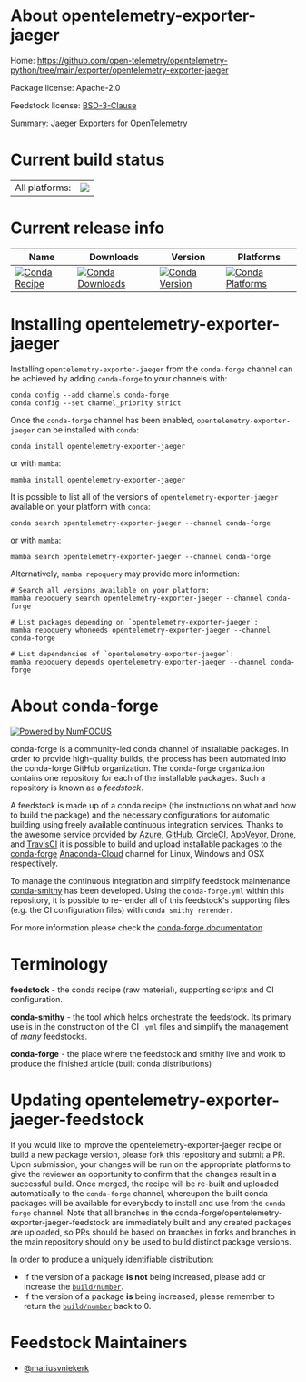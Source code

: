 About opentelemetry-exporter-jaeger
===================================

Home: https://github.com/open-telemetry/opentelemetry-python/tree/main/exporter/opentelemetry-exporter-jaeger

Package license: Apache-2.0

Feedstock license: [BSD-3-Clause](https://github.com/conda-forge/opentelemetry-exporter-jaeger-feedstock/blob/main/LICENSE.txt)

Summary: Jaeger Exporters for OpenTelemetry

Current build status
====================


<table><tr><td>All platforms:</td>
    <td>
      <a href="https://dev.azure.com/conda-forge/feedstock-builds/_build/latest?definitionId=13854&branchName=main">
        <img src="https://dev.azure.com/conda-forge/feedstock-builds/_apis/build/status/opentelemetry-exporter-jaeger-feedstock?branchName=main">
      </a>
    </td>
  </tr>
</table>

Current release info
====================

| Name | Downloads | Version | Platforms |
| --- | --- | --- | --- |
| [![Conda Recipe](https://img.shields.io/badge/recipe-opentelemetry--exporter--jaeger-green.svg)](https://anaconda.org/conda-forge/opentelemetry-exporter-jaeger) | [![Conda Downloads](https://img.shields.io/conda/dn/conda-forge/opentelemetry-exporter-jaeger.svg)](https://anaconda.org/conda-forge/opentelemetry-exporter-jaeger) | [![Conda Version](https://img.shields.io/conda/vn/conda-forge/opentelemetry-exporter-jaeger.svg)](https://anaconda.org/conda-forge/opentelemetry-exporter-jaeger) | [![Conda Platforms](https://img.shields.io/conda/pn/conda-forge/opentelemetry-exporter-jaeger.svg)](https://anaconda.org/conda-forge/opentelemetry-exporter-jaeger) |

Installing opentelemetry-exporter-jaeger
========================================

Installing `opentelemetry-exporter-jaeger` from the `conda-forge` channel can be achieved by adding `conda-forge` to your channels with:

```
conda config --add channels conda-forge
conda config --set channel_priority strict
```

Once the `conda-forge` channel has been enabled, `opentelemetry-exporter-jaeger` can be installed with `conda`:

```
conda install opentelemetry-exporter-jaeger
```

or with `mamba`:

```
mamba install opentelemetry-exporter-jaeger
```

It is possible to list all of the versions of `opentelemetry-exporter-jaeger` available on your platform with `conda`:

```
conda search opentelemetry-exporter-jaeger --channel conda-forge
```

or with `mamba`:

```
mamba search opentelemetry-exporter-jaeger --channel conda-forge
```

Alternatively, `mamba repoquery` may provide more information:

```
# Search all versions available on your platform:
mamba repoquery search opentelemetry-exporter-jaeger --channel conda-forge

# List packages depending on `opentelemetry-exporter-jaeger`:
mamba repoquery whoneeds opentelemetry-exporter-jaeger --channel conda-forge

# List dependencies of `opentelemetry-exporter-jaeger`:
mamba repoquery depends opentelemetry-exporter-jaeger --channel conda-forge
```


About conda-forge
=================

[![Powered by
NumFOCUS](https://img.shields.io/badge/powered%20by-NumFOCUS-orange.svg?style=flat&colorA=E1523D&colorB=007D8A)](https://numfocus.org)

conda-forge is a community-led conda channel of installable packages.
In order to provide high-quality builds, the process has been automated into the
conda-forge GitHub organization. The conda-forge organization contains one repository
for each of the installable packages. Such a repository is known as a *feedstock*.

A feedstock is made up of a conda recipe (the instructions on what and how to build
the package) and the necessary configurations for automatic building using freely
available continuous integration services. Thanks to the awesome service provided by
[Azure](https://azure.microsoft.com/en-us/services/devops/), [GitHub](https://github.com/),
[CircleCI](https://circleci.com/), [AppVeyor](https://www.appveyor.com/),
[Drone](https://cloud.drone.io/welcome), and [TravisCI](https://travis-ci.com/)
it is possible to build and upload installable packages to the
[conda-forge](https://anaconda.org/conda-forge) [Anaconda-Cloud](https://anaconda.org/)
channel for Linux, Windows and OSX respectively.

To manage the continuous integration and simplify feedstock maintenance
[conda-smithy](https://github.com/conda-forge/conda-smithy) has been developed.
Using the ``conda-forge.yml`` within this repository, it is possible to re-render all of
this feedstock's supporting files (e.g. the CI configuration files) with ``conda smithy rerender``.

For more information please check the [conda-forge documentation](https://conda-forge.org/docs/).

Terminology
===========

**feedstock** - the conda recipe (raw material), supporting scripts and CI configuration.

**conda-smithy** - the tool which helps orchestrate the feedstock.
                   Its primary use is in the construction of the CI ``.yml`` files
                   and simplify the management of *many* feedstocks.

**conda-forge** - the place where the feedstock and smithy live and work to
                  produce the finished article (built conda distributions)


Updating opentelemetry-exporter-jaeger-feedstock
================================================

If you would like to improve the opentelemetry-exporter-jaeger recipe or build a new
package version, please fork this repository and submit a PR. Upon submission,
your changes will be run on the appropriate platforms to give the reviewer an
opportunity to confirm that the changes result in a successful build. Once
merged, the recipe will be re-built and uploaded automatically to the
`conda-forge` channel, whereupon the built conda packages will be available for
everybody to install and use from the `conda-forge` channel.
Note that all branches in the conda-forge/opentelemetry-exporter-jaeger-feedstock are
immediately built and any created packages are uploaded, so PRs should be based
on branches in forks and branches in the main repository should only be used to
build distinct package versions.

In order to produce a uniquely identifiable distribution:
 * If the version of a package **is not** being increased, please add or increase
   the [``build/number``](https://docs.conda.io/projects/conda-build/en/latest/resources/define-metadata.html#build-number-and-string).
 * If the version of a package **is** being increased, please remember to return
   the [``build/number``](https://docs.conda.io/projects/conda-build/en/latest/resources/define-metadata.html#build-number-and-string)
   back to 0.

Feedstock Maintainers
=====================

* [@mariusvniekerk](https://github.com/mariusvniekerk/)


